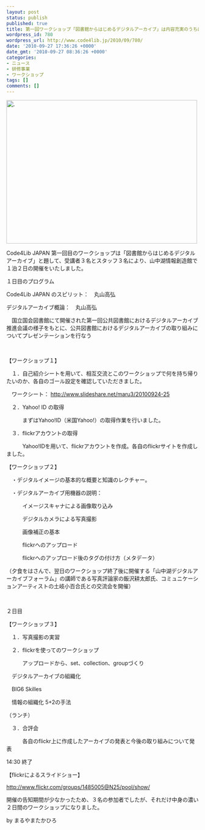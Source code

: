 ```yaml
---
layout: post
status: publish
published: true
title: 第一回ワークショップ「図書館からはじめるデジタルアーカイブ」は内容充実のうちに終了しました。
wordpress_id: 780
wordpress_url: http://www.code4lib.jp/2010/09/780/
date: '2010-09-27 17:36:26 +0000'
date_gmt: '2010-09-27 08:36:26 +0000'
categories:
- ニュース
- 研修事業
- ワークショップ
tags: []
comments: []
---
```

<div class="section">
<p><a href="http://www.flickr.com/photos/53219053@N07/5021614219/" title=". by Code4Lib_JAPAN, on Flickr"><img width="500" alt="." src="http://farm5.static.flickr.com/4106/5021614219_a5dc04bda7.jpg" height="375"></a></p>
<p>Code4Lib JAPAN 第一回目のワークショップは「図書館からはじめるデジタルアーカイブ」と題して、受講者３名とスタッフ３名により、山中湖情報創造館で１泊２日の開催をいたしました。</p>
<p>１日目のプログラム</p>
<p>Code4Lib JAPAN のスピリット：　丸山高弘</p>
<p>デジタルアーカイブ概論：　丸山高弘</p>
<p>　国立国会図書館にて開催された第一回公共図書館におけるデジタルアーカイブ推進会議の様子をもとに、公共図書館におけるデジタルアーカイブの取り組みについてプレゼンテーションを行なう</p>
<p><br></p>
<p>【ワークショップ１】</p>
<p>　１．自己紹介シートを用いて、相互交流とこのワークショップで何を持ち帰りたいのか、各自のゴール設定を確認していただきました。</p>
<p>　ワークシート： <a href="http://www.slideshare.net/maru3/20100924-25" target="_blank">http://www.slideshare.net/maru3/20100924-25</a></p>
<p>　２．Yahoo! ID の取得</p>
<p>　　　まずはYahoo!ID（米国Yahoo!）の取得作業を行いました。</p>
<p>　３．flickrアカウントの取得</p>
<p>　　　Yahoo!IDを用いて、flickrアカウントを作成。各自のflickrサイトを作成しました。</p>
<p>【ワークショップ２】</p>
<p>　・デジタルイメージの基本的な概要と知識のレクチャー。</p>
<p>　・デジタルアーカイブ用機器の説明：</p>
<p>　　　イメージスキャナによる画像取り込み</p>
<p>　　　デジタルカメラによる写真撮影</p>
<p>　　　画像補正の基本</p>
<p>　　　flickrへのアップロード</p>
<p>　　　flickrへのアップロード後のタグの付け方（メタデータ）</p>
<p>（夕食をはさんで、翌日のワークショップ終了後に開催する「山中湖デジタルアーカイブフォーラム」の講師である写真評論家の飯沢耕太郎氏、コミュニケーションアーティストの土岐小百合氏との交流会を開催）</p>
<p><br></p>
<p>２日目</p>
<p>【ワークショップ３】</p>
<p>　１．写真撮影の実習</p>
<p>　２．flickrを使ってのワークショップ</p>
<p>　　　アップロードから、set、collection、groupづくり</p>
<p>　デジタルアーカイブの組織化</p>
<p>　BIG6 Skilles</p>
<p>　情報の組織化 5+2の手法</p>
<p>（ランチ）</p>
<p>　３．合評会</p>
<p>　　　各自のflickr上に作成したアーカイブの発表と今後の取り組みについて発表</p>
<p>14:30 終了</p>
<p>【flickrによるスライドショー】</p>
<p><a href="http://www.flickr.com/groups/1485005@N25/pool/show/" target="_blank">http://www.flickr.com/groups/1485005@N25/pool/show/</a></p>
<p>開催の告知期間が少なかったため、３名の参加者でしたが、それだけ中身の濃い２日間のワークショップになりました。</p>
<p>by まるやまたかひろ</p>
</div>
